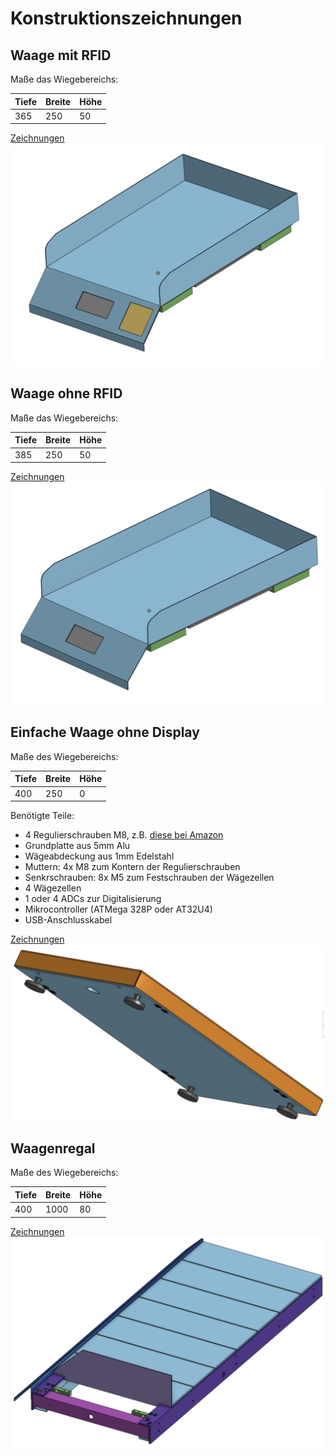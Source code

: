 # Konstruktionszeichnungen

## Waage mit RFID

Maße das Wiegebereichs:

Tiefe | Breite | Höhe
--------|----|---
365 | 250 | 50

[Zeichnungen](Zeichnungen%20Schale%20365x250x50mm%20RFID.pdf)
![](Ansicht%20Schale%20365x250x50mm%20RFID.png)


## Waage ohne RFID

Maße das Wiegebereichs:

Tiefe | Breite | Höhe
--------|----|---
385 | 250 | 50

[Zeichnungen](Zeichnungen%20Schale%20385x250x50mm.pdf)
![](Ansicht%20Schale%20385x250x50mm.png)

## Einfache Waage ohne Display

Maße des Wiegebereichs:

Tiefe | Breite | Höhe
--------|----|---
400 | 250 | 0

Benötigte Teile:
- 4 Regulierschrauben M8, z.B. [diese bei Amazon](https://www.amazon.de/BESTZY-Verstellbare-Möbelbeine-Einschlagmuttern-Verstellschraube/dp/B07Z62JFNG/)
- Grundplatte aus 5mm Alu
- Wägeabdeckung aus 1mm Edelstahl
- Muttern: 4x M8 zum Kontern der Regulierschrauben
- Senkrschrauben: 8x M5 zum Festschrauben der Wägezellen
- 4 Wägezellen
- 1 oder 4 ADCs zur Digitalisierung
- Mikrocontroller (ATMega 328P oder AT32U4)
- USB-Anschlusskabel

[Zeichnungen](Zeichnungen%20Einfache%20Waage%20250x400.pdf)
![](Ansicht%20Einfache%20Waage%20250x400.png)


## Waagenregal

Maße des Wiegebereichs:

Tiefe | Breite | Höhe
--------|----|---
400 | 1000 | 80

[Zeichnungen](Zeichnungen%20Waagenregal%20400x1000mm.pdf)
![](Ansicht%20Waagenregal%20400x1000.png)
